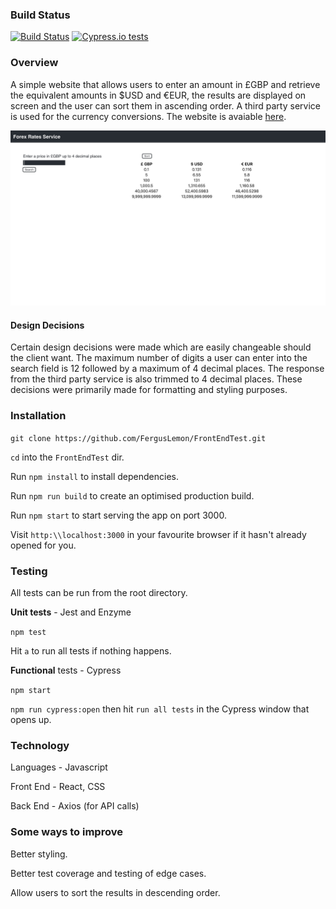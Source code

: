 ### Build Status
[![Build Status](https://travis-ci.org/FergusLemon/FrontEndTest.svg?branch=master)](https://travis-ci.org/FergusLemon/FrontEndTest)
[![Cypress.io tests](https://img.shields.io/badge/cypress.io-tests-green.svg?style=flat-square)](https://cypress.io)

### Overview

A simple website that allows users to enter an amount in £GBP and retrieve the equivalent amounts in $USD and €EUR, the results are displayed on screen and the user can sort them in ascending order.  A third party service is used for the currency conversions.  The website is avaiable [here](https://forexratesconversion.herokuapp.com/).

![Forex Service Homepage](/public/homepage.jpg)

#### Design Decisions

Certain design decisions were made which are easily changeable should the client want.  The maximum number of digits a user can enter into the search field is 12 followed by a maximum of 4 decimal places.  The response from the third party service is also trimmed to 4 decimal places.  These decisions were primarily made for formatting and styling purposes.

### Installation

`git clone https://github.com/FergusLemon/FrontEndTest.git`

`cd` into the `FrontEndTest` dir.

Run `npm install` to install dependencies.

Run `npm run build` to create an optimised production build.

Run `npm start` to start serving the app on port 3000.

Visit `http:\\localhost:3000` in your favourite browser if it hasn't already opened for you.

### Testing

All tests can be run from the root directory.

**Unit tests** - Jest and Enzyme

`npm test` 

Hit `a` to run all tests if nothing happens.

**Functional** tests - Cypress

`npm start`

`npm run cypress:open` then hit `run all tests` in the Cypress window that opens up.

### Technology

Languages - Javascript

Front End - React, CSS

Back End - Axios (for API calls)

### Some ways to improve

Better styling.

Better test coverage and testing of edge cases.

Allow users to sort the results in descending order.
